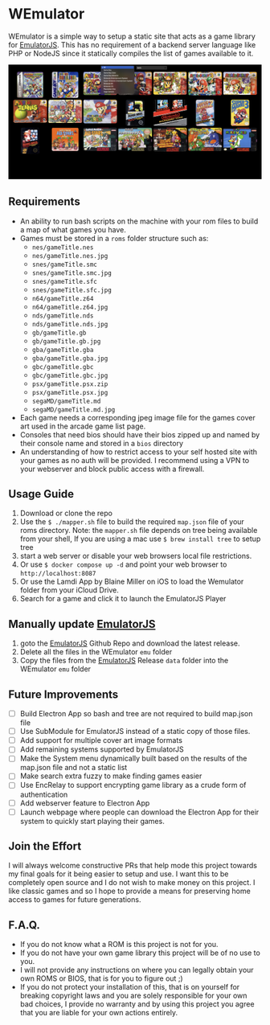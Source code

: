 
# WEmulator

WEmulator is a simple way to setup a static site that acts as a game library for [EmulatorJS](https://github.com/EmulatorJS/EmulatorJS). This has no requirement of a backend server language like PHP or NodeJS since it statically compiles the list of games available to it.

![Screenshot](https://github.com/blaineam/WEmulator/blob/main/screenshot.png?raw=true)

## Requirements
- An ability to run bash scripts on the machine with your rom files to build a map of what games you have.
- Games must be stored in a `roms` folder structure such as:
    - `nes/gameTitle.nes`
    - `nes/gameTitle.nes.jpg`
    - `snes/gameTitle.smc`
    - `snes/gameTitle.smc.jpg`
    - `snes/gameTitle.sfc`
    - `snes/gameTitle.sfc.jpg`
    - `n64/gameTitle.z64`
    - `n64/gameTitle.z64.jpg`
    - `nds/gameTitle.nds`
    - `nds/gameTitle.nds.jpg`
    - `gb/gameTitle.gb`
    - `gb/gameTitle.gb.jpg`
    - `gba/gameTitle.gba`
    - `gba/gameTitle.gba.jpg`
    - `gbc/gameTitle.gbc`
    - `gbc/gameTitle.gbc.jpg`
    - `psx/gameTitle.psx.zip`
    - `psx/gameTitle.psx.jpg`
    - `segaMD/gameTitle.md`
    - `segaMD/gameTitle.md.jpg`
- Each game needs a corresponding jpeg image file for the games cover art used in the arcade game list page.
- Consoles that need bios should have their bios zipped up and named by their console name and stored in a `bios` directory
- An understanding of how to restrict access to your self hosted site with your games as no auth will be provided. I recommend using a VPN to your webserver and block public access with a firewall.

## Usage Guide

1. Download or clone the repo
1. Use the `$ ./mapper.sh` file to build the required `map.json` file of your roms directory.  Note: the `mapper.sh` file depends on tree being available from your shell, If you are using a mac use `$ brew install tree` to setup tree
1. start a web server or disable your web browsers local file restrictions.
1. Or use `$ docker compose up -d` and point your web browser to `http://localhost:8087`
1. Or use the Lamdi App by Blaine Miller on iOS to load the Wemulator folder from your iCloud Drive.
1. Search for a game and click it to launch the EmulatorJS Player

## Manually update [EmulatorJS](https://github.com/EmulatorJS/EmulatorJS)
1. goto the [EmulatorJS](https://github.com/EmulatorJS/EmulatorJS) Github Repo and download the latest release.
1. Delete all the files in the WEmulator `emu` folder
1. Copy the files from the [EmulatorJS](https://github.com/EmulatorJS/EmulatorJS) Release `data` folder into the WEmulator `emu` folder

## Future Improvements
- [ ]  Build Electron App so bash and tree are not required to build map.json file
- [ ]  Use SubModule for EmulatorJS instead of a static copy of those files.
- [ ]  Add support for multiple cover art image formats
- [ ]  Add remaining systems supported by EmulatorJS
- [ ]  Make the System menu dynamically built based on the results of the map.json file and not a static list
- [ ]  Make search extra fuzzy to make finding games easier
- [ ]  Use EncRelay to support encrypting game library as a crude form of authentication
- [ ]  Add webserver feature to Electron App
- [ ]  Launch webpage where people can download the Electron App for their system to quickly start playing their games.

## Join the Effort

I will always welcome constructive PRs that help mode this project towards my final goals for it being easier to setup and use.
I want this to be completely open source and I do not wish to make money on this project. I like classic games and so I hope to provide a means for preserving home access to games for future generations.

## F.A.Q.
- If you do not know what a ROM is this project is not for you.
- If you do not have your own game library this project will be of no use to you.
- I will not provide any instructions on where you can legally obtain your own ROMS or BIOS, that is for you to figure out ;)
- If you do not protect your installation of this, that is on yourself for breaking copyright laws and you are solely responsible for your own bad choices, I provide no warranty and by using this project you agree that you are liable for your own actions entirely.
